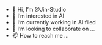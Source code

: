 - 👋 Hi, I’m @Jin-Studio
- 👀 I’m interested in AI 
- 🌱 I’m currently working in AI filed
- 💞️ I’m looking to collaborate on ...
- 📫 How to reach me ...

<!---
Jin-Studio/Jin-Studio is a ✨ special ✨ repository because its `README.md` (this file) appears on your GitHub profile.
You can click the Preview link to take a look at your changes.
--->
